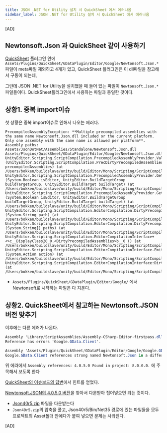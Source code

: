 ```yaml
---
title: JSON .NET for Utility 설치 시 QuickSheet 에서 에러나옴
sidebar_label: JSON .NET for Utility 설치 시 QuickSheet 에서 에러나옴
---
```


[AD]
## Newtonsoft.Json 과 QuickSheet 같이 사용하기

[QuickSheet](https://github.com/kimsama/Unity-QuickSheet) 플러그인 안에 `Assets/Plugins/QuickSheet/GDataPlugin/Editor/Google/Newtonsoft.Json.*` 파일이 meta파일 제외하고 4개가 있고, QuickSheet 플러그인은 이 dll파일을 참고해서 구동이 되는데,

그런데 JSON .NET for Utility을 설치했을 때 들어 있는 파일이 `Newtonsoft.Json.*` 파일들이다. QuickSheet플러그인에서 사용하는 파일과 동일한 것이다.

## 상황1. 중복 import이슈

첫 상황은 중복 import이슈로 인해서 나오는 에러다.

```
PrecompiledAssemblyException: **Multiple precompiled assemblies with the same name Newtonsoft.Json.dll included or the current platform. Only one assembly with the same name is allowed per platform**. Assembly paths: 
Assets/JsonDotNet/Assemblies/Standalone/Newtonsoft.Json.dll
Assets/Plugins/QuickSheet/GDataPlugin/Editor/Google/Newtonsoft.Json.dll
UnityEditor.Scripting.ScriptCompilation.PrecompiledAssemblyProvider.ValidateAndGetNameToPrecompiledAssembly (UnityEditor.Scripting.ScriptCompilation.PrecDirtyPrecompiledAssembliesompiledAssembly[] precompiledAssemblies) (at /Users/bokken/buildslave/unity/build/Editor/Mono/Scripting/ScriptCompilation/PrecompiledAssembly.cs:118)
UnityEditor.Scripting.ScriptCompilation.PrecompiledAssemblyProvider.GetPrecompiledAssembliesDictionary (System.Boolean isEditor, UnityEditor.BuildTargetGroup buildTargetGroup, UnityEditor.BuildTarget buildTarget) (at /Users/bokken/buildslave/unity/build/Editor/Mono/Scripting/ScriptCompilation/PrecompiledAssembly.cs:63)
UnityEditor.Scripting.ScriptCompilation.PrecompiledAssemblyProvider.GetPrecompiledAssemblies (System.Boolean isEditor, UnityEditor.BuildTargetGroup buildTargetGroup, UnityEditor.BuildTarget buildTarget) (at /Users/bokken/buildslave/unity/build/Editor/Mono/Scripting/ScriptCompilation/PrecompiledAssembly.cs:52)
UnityEditor.Scripting.ScriptCompilation.EditorCompilation.DirtyPrecompiledAssembly (System.String path) (at /Users/bokken/buildslave/unity/build/Editor/Mono/Scripting/ScriptCompilation/EditorCompilation.cs:440)
UnityEditor.Scripting.ScriptCompilation.EditorCompilation.DirtyPrecompiledAssemblies (System.String[] paths) (at /Users/bokken/buildslave/unity/build/Editor/Mono/Scripting/ScriptCompilation/EditorCompilation.cs:430)
UnityEditor.Scripting.ScriptCompilation.EditorCompilationInterface+<>c__DisplayClass20_0.<DirtyPrecompiledAssemblies>b__0 () (at /Users/bokken/buildslave/unity/build/Editor/Mono/Scripting/ScriptCompilation/EditorCompilationInterface.cs:188)
UnityEditor.Scripting.ScriptCompilation.EditorCompilationInterface.EmitExceptionAsError (System.Action action) (at /Users/bokken/buildslave/unity/build/Editor/Mono/Scripting/ScriptCompilation/EditorCompilationInterface.cs:83)
UnityEditor.Scripting.ScriptCompilation.EditorCompilationInterface:DirtyPrecompiledAssemblies(String[]) (at /Users/bokken/buildslave/unity/build/Editor/Mono/Scripting/ScriptCompilation/EditorCompilationInterface.cs:188)
```

- `Assets/Plugins/QuickSheet/GDataPlugin/Editor/Google/`  에서 Newtonsoft로 시작하는 파일은 다 지운다.

## 상황2. QuickSheet에서 참고하는 Newtonsoft.JSON 버전 맞추기

이후에는 다른 에러가 나온다.

```csharp
Assembly 'Library/ScriptAssemblies/Assembly-CSharp-Editor-firstpass.dll' will not be loaded due to errors:
Reference has errors 'Google.GData.Client'.

Assembly 'Assets/Plugins/QuickSheet/GDataPlugin/Editor/Google/Google.GData.Client.dll' will not be loaded due to errors:
Google.GData.Client references strong named Newtonsoft.Json in a different folder, versions has to match. Assembly references: 4.0.5.0 Found in project: 8.0.0.0.
```

위 에러에서 `Assembly references: 4.0.5.0 Found in project: 8.0.0.0.` 에 주목해서 보도록 한다

[QuickSheet의 이슈보드의 답변](https://github.com/kimsama/Unity-QuickSheet/issues/77#issuecomment-605395587)에서 힌트를 얻었다.

[Newtonsoft.JSON의 4.0.5.0 버전](https://github.com/JamesNK/Newtonsoft.Json/releases/tag/4.0.5)을 찾아서 다운받아 집어넣으면 되는 것이다.

- [Json40r5.zip](http://json40r5.zip) 파일을 다운받는다
- `Json40r5.zip`의 압축을 풀고, Json40r5/Bin/Net35 경로에 있는 파일들을 모두 프로젝트의 Asset폴더 안에다가 붙여 넣으면 문제는 사라진다.

[AD]

